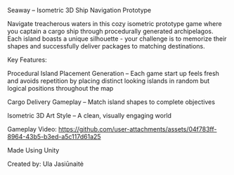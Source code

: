 Seaway – Isometric 3D Ship Navigation Prototype

Navigate treacherous waters in this cozy isometric prototype game where you captain a cargo ship through procedurally generated archipelagos. Each island boasts a unique silhouette - your challenge is to memorize their shapes and successfully deliver packages to matching destinations.


Key Features:

Procedural Island Placement Generation – Each game start up feels fresh and avoids repetition by placing distinct looking islands in random but logical positions throughout the map

Cargo Delivery Gameplay – Match island shapes to complete objectives

Isometric 3D Art Style – A clean, visually engaging world

Gameplay Video:
https://github.com/user-attachments/assets/04f783ff-8964-43b5-b3ed-a5c117d61a25


Made Using Unity

Created by: Ula Jasiūnaitė
